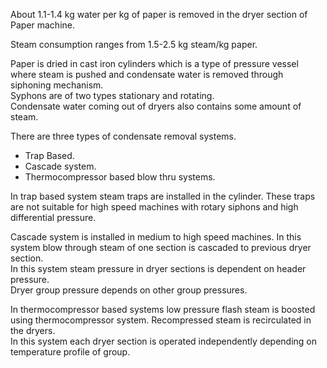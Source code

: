About 1.1-1.4 kg water per kg of paper is removed in the dryer section of Paper machine.  

Steam consumption ranges from 1.5-2.5 kg steam/kg paper.  

Paper is dried in cast iron cylinders which is a type of pressure vessel where steam is pushed and condensate water is removed through
siphoning mechanism.  
Syphons are of two types  stationary and rotating.  
Condensate water coming out of dryers also contains some amount of steam.   

There are three types of condensate removal systems.
-  Trap Based. 
-   Cascade system. 
- Thermocompressor based blow thru systems. 

In trap based system steam traps are installed in the cylinder.   These traps are not suitable for high speed machines with rotary siphons and
high differential pressure.  

Cascade system is installed in medium to high speed machines.   In this system blow through steam of one section
is cascaded to previous dryer section.  
In this system steam pressure in dryer sections is dependent on header pressure.   
Dryer group pressure depends on other group pressures.    

In thermocompressor based systems low pressure flash steam is boosted using thermocompressor system.   Recompressed steam is recirculated in the dryers.  
In this system each dryer section is operated independently depending on temperature profile of group.